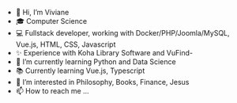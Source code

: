 - 👋 Hi, I’m Viviane
- 🎓 Computer Science 
- 💻 Fullstack developer, working with Docker/PHP/Joomla/MySQL, Vue.js, HTML, CSS, Javascript
- ✨ Experience with Koha Library Software and VuFind- 
- 🌱 I’m currently learning Python and Data Science
- 📚 Currently learning Vue.js, Typescript
- 👀 I’m interested in Philosophy, Books, Finance, Jesus
- 📫 How to reach me ...

<!---
vivi42/vivi42 is a ✨ special ✨ repository because its `README.md` (this file) appears on your GitHub profile.
You can click the Preview link to take a look at your changes.
--->
